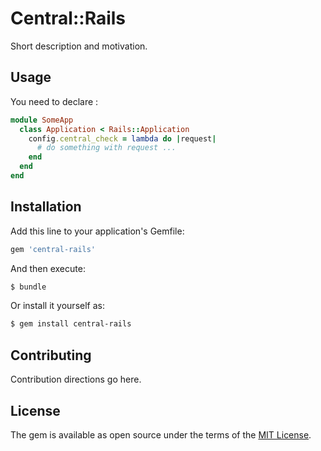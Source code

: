 # Central::Rails
Short description and motivation.

## Usage

You need to declare :

```ruby
module SomeApp
  class Application < Rails::Application
    config.central_check = lambda do |request|
      # do something with request ...
    end
  end
end

```

## Installation
Add this line to your application's Gemfile:

```ruby
gem 'central-rails'
```

And then execute:
```bash
$ bundle
```

Or install it yourself as:
```bash
$ gem install central-rails
```

## Contributing
Contribution directions go here.

## License
The gem is available as open source under the terms of the [MIT License](http://opensource.org/licenses/MIT).
